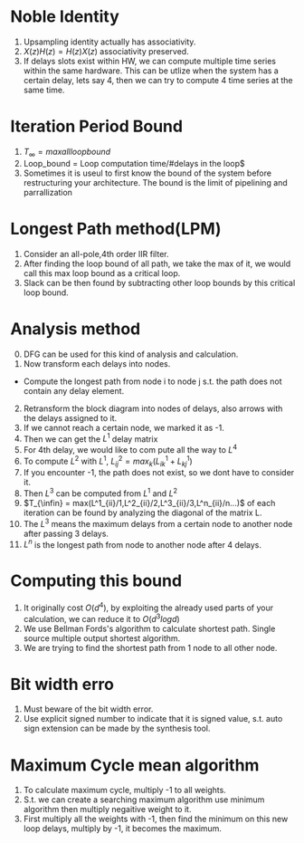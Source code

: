 # Noble Identity
1. Upsampling identity actually has associativity.
2. $X(z)H(z) = H(z)X(z)$ associativity preserved.
3. If delays slots exist within HW, we can compute multiple time series within the same hardware. This can be utlize when the system has a certain delay, lets say 4, then we can try to compute 4 time series at the same time.

# Iteration Period Bound
1. $T_{\infty} = max{all loop bound}$
2. Loop_bound = Loop computation time/#delays in the loop$
3. Sometimes it is useul to first know the bound of the system before restructuring your architecture. The bound is the limit of pipelining and parrallization

# Longest Path method(LPM)
1. Consider an all-pole,4th order IIR filter.
2. After finding the loop bound of all path, we take the max of it, we would call this max loop bound as a critical loop.
3. Slack can be then found by subtracting other loop bounds by this critical loop bound.

# Analysis method
0. DFG can be used for this kind of analysis and calculation.
1. Now transform each delays into nodes.
- Compute the longest path from node i to node j s.t. the path does not contain any delay element.
2. Retransform the block diagram into nodes of delays, also arrows with the delays assigned to it.
3. If we cannot reach a certain node, we marked it as -1.
4. Then we can get the $L^1$ delay matrix
5. For 4th delay, we would like to com pute all the way to $L^4$
6. To compute $L^2$ with $L^1$, $L^2_{ij} = max_k(L^1_{ik} + L^1_{k j})$
7. If you encounter -1, the path does not exist, so we dont have to consider it.
8. Then $L^3$ can be computed from $L^1$ and $L ^2$
9. $T_{\infin} = max(L^1_{ii}/1,L^2_{ii}/2,L^3_{ii}/3,L^n_{ii}/n...)$ of each iteration can be found by analyzing the diagonal of the matrix L.
10. The $L^3$ means the maximum delays from a certain node to another node after passing 3 delays.
11. $L^n$ is the longest path from node to another node after 4 delays.

# Computing this bound
1. It originally cost $O(d^4)$, by exploiting the already used parts of your calculation, we can reduce it to $O(d^3logd)$
2. We use Bellman Fords's algorithm to calculate shortest path. Single source multiple output shortest algorithm.
3. We are trying to find the shortest path from 1 node to all other node.

# Bit width erro
1. Must beware of the bit width error.
2. Use explicit signed number to indicate that it is signed value, s.t. auto sign extension can be made by the synthesis tool.

# Maximum Cycle mean algorithm
1. To calculate maximum cycle, multiply -1 to all weights.
2. S.t. we can create a searching maximum algorithm use minimum algorithm then multiply negaitive weight to it.
3. First multiply all the weights with -1, then find the minimum on this new loop delays, multiply by -1, it becomes the maximum.
